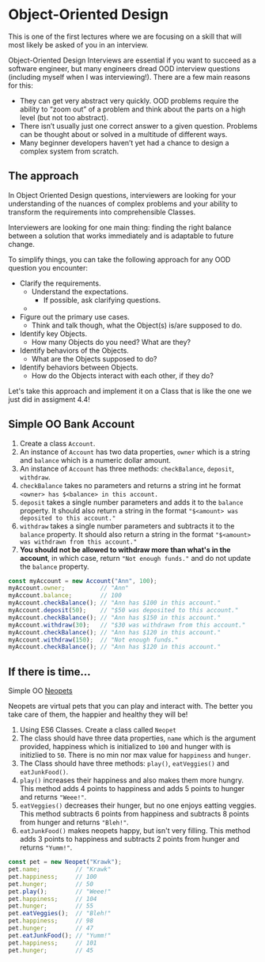 # Object-Oriented Design

This is one of the first lectures where we are focusing on a skill that will most likely be asked of you in an interview.

Object-Oriented Design Interviews are essential if you want to succeed as a software engineer, but many engineers dread OOD interview questions (including myself when I was interviewing!). There are a few main reasons for this:

* They can get very abstract very quickly. OOD problems require the ability to “zoom out” of a problem and think about the parts on a high level (but not too abstract).
* There isn’t usually just one correct answer to a given question. Problems can be thought about or solved in a multitude of different ways.
* Many beginner developers haven’t yet had a chance to design a complex system from scratch.

## The approach

In Object Oriented Design questions, interviewers are looking for your understanding of the nuances of complex problems and your ability to transform the requirements into comprehensible Classes.

Interviewers are looking for one main thing: finding the right balance between a solution that works immediately and is adaptable to future change.

To simplify things, you can take the following approach for any OOD question you encounter:

* Clarify the requirements.
    * Understand the expectations.
        * If possible, ask clarifying questions.
    * 
* Figure out the primary use cases.
    * Think and talk though, what the Object(s) is/are supposed to do. 
* Identify key Objects.
    * How many Objects do you need? What are they? 
* Identify behaviors of the Objects.
    * What are the Objects supposed to do?
* Identify behaviors between Objects.
    * How do the Objects interact with each other, if they do?

Let's take this approach and implement it on a Class that is like the one we just did in assigment 4.4!

## Simple OO Bank Account

1. Create a class `Account`.
2. An instance of `Account` has two data properties, `owner` which is a string and `balance` which is a numeric dollar amount.
3. An instance of `Account` has three methods: `checkBalance`, `deposit`, `withdraw`.
4. `checkBalance` takes no parameters and returns a string int he format `<owner> has $<balance> in this account.`
5. `deposit` takes a single number parameters and adds it to the `balance` property. It should also return a string in the format `"$<amount> was deposited to this account."`
6. `withdraw` takes a single number parameters and subtracts it to the `balance` property. It should also return a string in the format `"$<amount> was withdrawn from this account."`
7. **You should not be allowed to withdraw more than what's in the account**, in which case, return `"Not enough funds."` and do not update the `balance` property.

```js
const myAccount = new Account("Ann", 100);
myAccount.owner;          // "Ann"
myAccount.balance;        // 100
myAccount.checkBalance(); // "Ann has $100 in this account."
myAccount.deposit(50);    // "$50 was deposited to this account."
myAccount.checkBalance(); // "Ann has $150 in this account."
myAccount.withdraw(30);   // "$30 was withdrawn from this account."
myAccount.checkBalance(); // "Ann has $120 in this account."
myAccount.withdraw(150);  // "Not enough funds."
myAccount.checkBalance(); // "Ann has $120 in this account."
```

## If there is time...

Simple OO [Neopets](https://preview.redd.it/fkzfbleimvxy.jpg?auto=webp&s=dc6f78936511596f643c7f68d3a887c8d099bba3)

Neopets are virtual pets that you can play and interact with. The better you take care of them, the happier and healthy they will be!

1. Using ES6 Classes. Create a class called `Neopet`
2. The class should have three data properties, `name` which is the argument provided, happiness which is initialized to `100` and hunger with is initizlied to `50`. There is no min nor max value for `happiness` and `hunger`.
3. The Class should have three methods: `play()`, `eatVeggies()` and `eatJunkFood()`.
4. `play()` increases their happiness and also makes them more hungry. This method adds 4 points to happiness and adds 5 points to hunger and returns `"Weee!"`.
5. `eatVeggies()` decreases their hunger, but no one enjoys eatting veggies. This method subtracts 6 points from happiness and subtracts 8 points from hunger and returns `"Bleh!"`.
6. `eatJunkFood()` makes neopets happy, but isn't very filling. This method adds 3 points to happiness and subtracts 2 points from hunger and returns `"Yumm!"`.

```js
const pet = new Neopet("Krawk");
pet.name;          // "Krawk"
pet.happiness;     // 100
pet.hunger;        // 50
pet.play();        // "Weee!"
pet.happiness;     // 104
pet.hunger;        // 55
pet.eatVeggies();  // "Bleh!"
pet.happiness;     // 98
pet.hunger;        // 47
pet.eatJunkFood(); // "Yumm!"
pet.happiness;     // 101
pet.hunger;        // 45
```